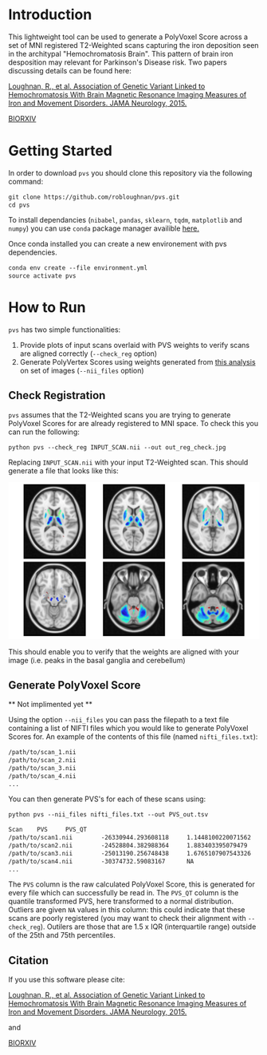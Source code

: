 # Introduction
This lightweight tool can be used to generate a PolyVoxel Score across a set of MNI registered T2-Weighted scans capturing the iron deposition seen in the architypal "Hemochromatosis Brain". This pattern of brain iron desposition may relevant for Parkinson's Disease risk. Two papers discussing details can be found here:

[Loughnan, R., et al. Association of Genetic Variant Linked to Hemochromatosis With Brain Magnetic Resonance Imaging Measures of Iron and Movement Disorders. JAMA Neurology, 2015.](https://jamanetwork.com/journals/jamaneurology/fullarticle/2794928) 

[BIORXIV](https://jamanetwork.com/journals/jamaneurology/fullarticle/2794928) 

# Getting Started

In order to download `pvs` you should clone this repository via the following command:

```
git clone https://github.com/robloughnan/pvs.git
cd pvs
```

To install dependancies (`nibabel`, `pandas`, `sklearn`, `tqdm`, `matplotlib` and `numpy`) you can use `conda` package manager availible [here.](https://store.continuum.io/cshop/anaconda/)

Once conda installed you can create a new environement with pvs dependencies.

```
conda env create --file environment.yml
source activate pvs
```

# How to Run

`pvs` has two simple functionalities:

1.  Provide plots of input scans overlaid with PVS weights to verify scans are aligned correctly (`--check_reg` option)
2. Generate PolyVertex Scores using weights generated from [this analysis](ref) on set of images (`--nii_files` option)

## Check Registration

`pvs` assumes that the T2-Weighted scans you are trying to generate PolyVoxel Scores for are already registered to MNI space. To check this you can run the following:

```
python pvs --check_reg INPUT_SCAN.nii --out out_reg_check.jpg
```

Replacing `INPUT_SCAN.nii` with your input T2-Weighted scan. This should generate a file that looks like this:

![alt text](https://github.com/robloughnan/pvs/blob/main/mni152_reg_check.jpg?raw=true)

This should enable you to verify that the weights are aligned with your image (i.e. peaks in the basal ganglia and cerebellum)


## Generate PolyVoxel Score

** Not implimented yet **

Using the option `--nii_files` you can pass the filepath to a text file containing a list of NIFTI files which you would like to generate PolyVoxel Scores for. An example of the contents of this file (named `nifti_files.txt`):
```
/path/to/scan_1.nii
/path/to/scan_2.nii
/path/to/scan_3.nii
/path/to/scan_4.nii
...
```

You can then generate PVS's for each of these scans using:
```
python pvs --nii_files nifti_files.txt --out PVS_out.tsv
```
```
Scan    PVS     PVS_QT
/path/to/scan1.nii        -26330944.293608118     1.1448100220071562
/path/to/scan2.nii        -24528804.382988364     1.883403395079479
/path/to/scan3.nii        -25013190.256748438     1.6765107907543326
/path/to/scan4.nii        -30374732.59083167      NA
...
```
The `PVS` column is the raw calculated PolyVoxel Score, this is generated for every file which can successfully be read in. The `PVS_QT` column is the quantile transformed PVS, here transformed to a normal distribution. Outliers are given `NA` values in this column: this could indicate that these scans are poorly registered (you may want to check their alignment with `--check_reg`). Outilers are those that are 1.5 x IQR (interquartile range) outside of the 25th and 75th percentiles.
## Citation

If you use this software please cite:

[Loughnan, R., et al. Association of Genetic Variant Linked to Hemochromatosis With Brain Magnetic Resonance Imaging Measures of Iron and Movement Disorders. JAMA Neurology, 2015.](https://jamanetwork.com/journals/jamaneurology/fullarticle/2794928) 

and 

[BIORXIV](https://jamanetwork.com/journals/jamaneurology/fullarticle/2794928) 
